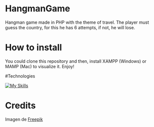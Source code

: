 # HangmanGame
Hangman game made in PHP with the theme of travel.
The player must guess the country, for this he has 6 attempts, if not, he will lose.

# How to install

You could clone this repository and then, install XAMPP (Windows) or MAMP (Mac) to visualize it. Enjoy!

#Technologies

[![My Skills](https://skillicons.dev/icons?i=html,css,php)](https://skillicons.dev)

# Credits

Imagen de <a href="https://www.freepik.es/foto-gratis/barcos-nutshell-lupa-mapas_2135447.htm#query=mapa&position=4&from_view=search&track=sph&uuid=4c2ca733-af31-43f5-abf1-70c3a625905c">Freepik</a>
